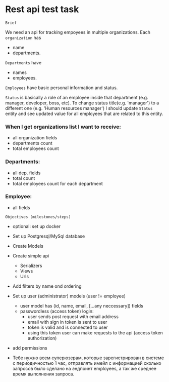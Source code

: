 # Rest api test task

    Brief

We need an api for tracking empoyees in multiple organizations. Each `organization` has 
- name 
- departments. 

`Departments` have 
- names
- employees. 

`Employees` have basic personal information and status. 

`Status` is basically a role of an employee inside that department (e.g. manager, developer, boss, etc). To change status title(e.g. 'manager') to a different one (e.g. 'Human resources manager') I should update `Status` entity and see updated value for all employees that are related to this entity.

### When I get organizations list I want to receive:

- all organization fields
- departments count
- total employees count

### Departments:

- all dep. fields
- total count
- total employees count for each department

### Employee:

- all fields

>

    Objectives (milestones/steps)

- optional: set up docker
- Set up Postgresql/MySql database
- Create Models
- Create simple api
  - Serializers
  - Views
  - Urls
- Add filters by name ond ordering
- Set up user (administrator) models (user != employee)
  - user model has (id, name, email, [...any neccessary]) fields
  - passwordless (access token) login:
    - user sends post request with email address
    - email with sign in token is sent to user
    - token is valid and is connected to user
    - using this token user can make requests to the api (access token authorization)
- add permissions

- Тебе нужно всем суперюзерам, которые зарегистрирован 
в системе с периодичностью 1 час, отправлять имейл с 
информацией сколько запросов было сделано на эндпоинт 
employees, а так же среднее время выполнения запроса.
